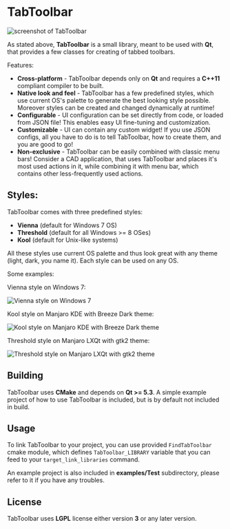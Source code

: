 TabToolbar
=====

![screenshot of TabToolbar](https://raw.githubusercontent.com/SeriousAlexej/TabToolbar/master/screenshots/screen.png)

As stated above, **TabToolbar** is a small library, meant to be used with **Qt**,
that provides a few classes for creating of tabbed toolbars.

Features:
  - **Cross-platform** - TabToolbar depends only on **Qt** and requires a **C++11** compliant compiler to be built.
  - **Native look and feel** - TabToolbar has a few predefined styles, which use current OS's palette to generate the best looking style possible. Moreover styles can be created and changed dynamically at runtime!
  - **Configurable** - UI configuration can be set directly from code, or loaded from JSON file! This enables easy UI fine-tuning and customization.
  - **Customizable** - UI can contain any custom widget! If you use JSON configs, all you have to do is to tell TabToolbar, how to create them, and you are good to go!
  - **Non-exclusive** - TabToolbar can be easily combined with classic menu bars! Consider a CAD application, that uses TabToolbar and places it's most used actions in it, while combining it with menu bar, which contains other less-frequently used actions.

Styles:
-------------

TabToolbar comes with three predefined styles:
  - **Vienna** (default for Windows 7 OS)
  - **Threshold** (default for all Windows >= 8 OSes)
  - **Kool** (default for Unix-like systems)

All these styles use current OS palette and thus look great with any theme (light, dark, you name it).
Each style can be used on any OS.

Some examples:

Vienna style on Windows 7:

![Vienna style on Windows 7](https://raw.githubusercontent.com/SeriousAlexej/TabToolbar/master/screenshots/win7.png)

Kool style on Manjaro KDE with Breeze Dark theme:

![Kool style on Manjaro KDE with Breeze Dark theme](https://raw.githubusercontent.com/SeriousAlexej/TabToolbar/master/screenshots/kde.png)

Threshold style on Manjaro LXQt with gtk2 theme:

![Threshold style on Manjaro LXQt with gtk2 theme](https://raw.githubusercontent.com/SeriousAlexej/TabToolbar/master/screenshots/lxqt.png)

Building
-------------

TabToolbar uses **CMake** and depends on **Qt >= 5.3**.
A simple example project of how to use TabToolbar is included, but is by default not included in build.

Usage
-------------

To link TabToolbar to your project, you can use provided `FindTabToolbar` cmake module, which defines `TabToolbar_LIBRARY` variable
that you can feed to your `target_link_libraries` command.

An example project is also included in **examples/Test** subdirectory, please refer to it if you have any troubles.
	
License
-------------

TabToolbar uses **LGPL** license either version **3** or any later version.

